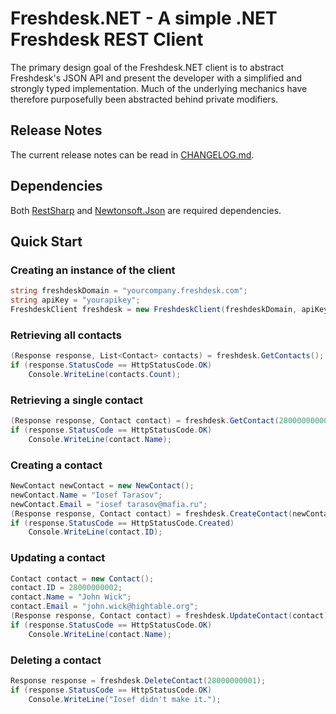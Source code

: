 # Freshdesk.NET - A simple .NET Freshdesk REST Client
The primary design goal of the Freshdesk.NET client is to abstract Freshdesk's JSON API and present the developer with a simplified and strongly typed implementation. Much of the underlying mechanics have therefore purposefully been abstracted behind private modifiers.

## Release Notes
The current release notes can be read in [CHANGELOG.md](https://github.com/jscarle/Freshdesk.NET/blob/master/CHANGELOG.md).

## Dependencies
Both [RestSharp](https://github.com/restsharp/RestSharp) and [Newtonsoft.Json](https://github.com/JamesNK/Newtonsoft.Json) are required dependencies.

## Quick Start

### Creating an instance of the client
```csharp
string freshdeskDomain = "yourcompany.freshdesk.com";
string apiKey = "yourapikey";
FreshdeskClient freshdesk = new FreshdeskClient(freshdeskDomain, apiKey, "X");
```

### Retrieving all contacts
```csharp
(Response response, List<Contact> contacts) = freshdesk.GetContacts();
if (response.StatusCode == HttpStatusCode.OK)
    Console.WriteLine(contacts.Count);
```

### Retrieving a single contact
```csharp
(Response response, Contact contact) = freshdesk.GetContact(28000000000);
if (response.StatusCode == HttpStatusCode.OK)
    Console.WriteLine(contact.Name);
```

### Creating a contact
```csharp
NewContact newContact = new NewContact();
newContact.Name = "Iosef Tarasov";
newContact.Email = "iosef tarasov@mafia.ru";
(Response response, Contact contact) = freshdesk.CreateContact(newContact);
if (response.StatusCode == HttpStatusCode.Created)
    Console.WriteLine(contact.ID);
```

### Updating a contact
```csharp
Contact contact = new Contact();
contact.ID = 28000000002;
contact.Name = "John Wick";
contact.Email = "john.wick@hightable.org";
(Response response, Contact contact) = freshdesk.UpdateContact(contact);
if (response.StatusCode == HttpStatusCode.OK)
    Console.WriteLine(contact.Name);
```

### Deleting a contact
```csharp
Response response = freshdesk.DeleteContact(28000000001);
if (response.StatusCode == HttpStatusCode.OK)
    Console.WriteLine("Iosef didn't make it.");
```
